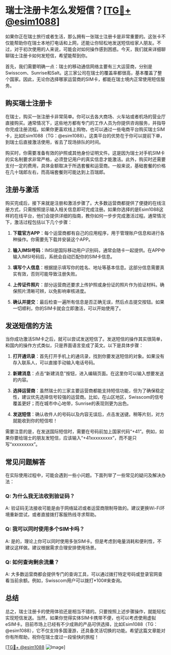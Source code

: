 # 瑞士注册卡怎么发短信？[[TG💪+ @esim1088](https://t.me/s/esim1088)]

如果你正在瑞士旅行或者生活，那么拥有一张瑞士注册卡是非常重要的。这张卡不仅能帮助你在瑞士本地打电话和上网，还能让你轻松地发送短信给家人朋友。不过，对于初次使用的人来说，可能会对如何操作感到困惑。今天，我们就来详细聊聊瑞士注册卡如何发短信，希望能帮到你。

首先，我们需要明确一点：瑞士的移动通信网络主要有三大运营商，分别是Swisscom、Sunrise和Salt。这三家公司在瑞士的覆盖率都很高，基本覆盖了整个国家。因此，无论你选择哪家运营商的SIM卡，都能在瑞士境内正常使用短信服务。

## 购买瑞士注册卡

在瑞士，购买一张注册卡非常简单。你可以去各大商场、火车站或者机场的营业厅直接购买。通常情况下，这些地方都有专门的工作人员为你提供咨询服务，并指导你完成注册流程。如果你更喜欢线上购物，也可以通过一些电商平台购买瑞士SIM卡，比如Esim1088（TG：@esim1088）。这类平台的优势在于你可以提前下单，到瑞士后直接激活使用，省去了现场排队的时间。

购买时，你需要准备有效的护照或其他身份证明文件。这是因为瑞士对手机SIM卡的实名制要求非常严格，必须登记用户的真实信息才能激活。此外，购买时还需要支付一定的费用，具体金额取决于所选套餐和运营商。一般来说，基础套餐的价格在几十瑞郎左右，而高端套餐则可能达到上百瑞郎。

## 注册与激活

购买完成后，接下来就是注册和激活步骤了。大多数运营商都提供了便捷的在线注册方式，只需按照提示输入相关信息即可完成注册。如果你选择的是Esim1088这样的在线平台，他们会提供详细的指南，教你如何一步步完成激活过程。通常情况下，激活过程包括以下几个步骤：

1. **下载官方APP**：每个运营商都有自己的应用程序，用于管理账户信息和进行各种操作。你需要先下载并安装这个APP。
   
2. **输入IMSI号码**：IMSI是国际移动用户识别码，通常会随卡一起提供。在APP中输入IMSI号码后，系统会自动匹配你的SIM卡信息。

3. **填写个人信息**：根据提示填写你的姓名、地址等基本信息。这部分信息需要真实有效，否则可能导致注册失败。

4. **上传证件照片**：部分运营商还要求上传护照或身份证的照片作为验证材料。确保照片清晰可辨，以免影响审核进度。

5. **确认并提交**：最后检查一遍所有信息是否正确无误，然后点击提交按钮。如果一切顺利，你的SIM卡就会立即激活，可以开始使用了。

## 发送短信的方法

当你成功激活SIM卡之后，就可以尝试发送短信了。发送短信的操作其实很简单，和国内的操作方式类似，只是界面语言变成了英文。以下是具体步骤：

1. **打开通讯录**：首先打开手机上的通讯录，找到你要发送短信的对象。如果没有存入联系人，可以直接手动输入电话号码。

2. **新建消息**：点击“新建消息”按钮，进入编辑页面。在这里你可以输入想要发送的内容。

3. **选择运营商**：虽然瑞士的三家主要运营商都能支持短信功能，但为了确保稳定性，建议优先选择信号较强的运营商。比如，在山区地区，Swisscom的信号覆盖更好；而在城市中心地带，Sunrise的表现则更为出色。

4. **发送短信**：确认收件人的号码以及内容无误后，点击发送键。稍等片刻，对方就能收到你的短信啦！

需要注意的是，在发送国际短信时，需要在号码前加上国家代码“+41”。例如，如果你要给瑞士的朋友发短信，应该输入“+41xxxxxxxxx”，而不是只写“xxxxxxxxx”。

## 常见问题解答

在实际使用过程中，可能会遇到一些小问题。下面列举了一些常见的疑问及解决办法：

### Q: 为什么我无法收到验证码？
A: 验证码无法接收可能是由于网络延迟或者运营商限制导致的。建议更换Wi-Fi环境重新尝试，或者直接拨打客服热线寻求帮助。

### Q: 我可以同时使用多个SIM卡吗？
A: 是的，理论上你可以同时使用多张SIM卡。但是考虑到电量消耗和便利性，不建议这样做。建议根据需求合理安排使用场景。

### Q: 如何查询剩余流量？
A: 大多数运营商都会提供专门的查询工具，可以通过拨打特定号码或登录官网查看当前余额。例如，Swisscom用户可以拨打*100#来查询。

## 总结

总之，瑞士注册卡的使用体验还是相当不错的。只要按照上述步骤操作，就能轻松实现短信发送。当然，如果你觉得实体SIM卡携带不便，也可以考虑使用虚拟eSIM卡。目前市场上已经有不少成熟的产品可供选择，比如Esim1088（TG：@esim1088），它不仅支持多国漫游，还具备灵活切换的功能。希望这篇文章能对你有所帮助，祝你在瑞士度过一段愉快的旅程！

[[TG💪+ @esim1088](https://t.me/s/esim1088) ![Image](https://i.postimg.cc/4NQfJmqS/Snipaste-2025-05-13-00-14-12.png)]
